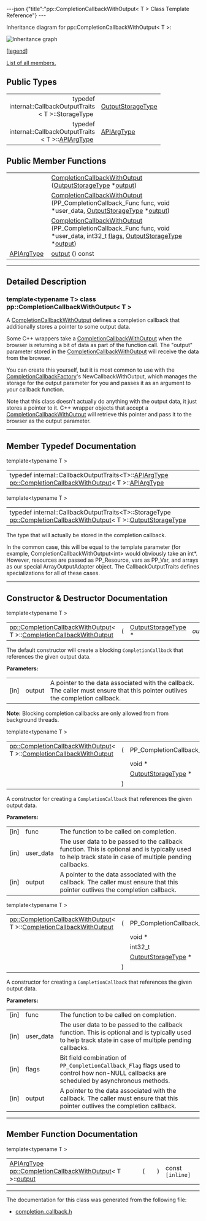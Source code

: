 ---json {"title":"pp::CompletionCallbackWithOutput&lt; T &gt; Class Template Reference"} ---

Inheritance diagram for pp::CompletionCallbackWithOutput&lt; T &gt;:

![Inheritance graph](/docs/native-client/pepper_beta/cpp/classpp_1_1_completion_callback_with_output__inherit__graph.png)

<span class="legend">\[[legend](/docs/native-client/pepper_beta/cpp/graph_legend/)\]</span>

[List of all members.](/docs/native-client/pepper_beta/cpp/classpp_1_1_completion_callback_with_output-members/)

Public Types
------------

<table><tbody><tr class="odd"><td style="text-align: right;">typedef<br />
internal::CallbackOutputTraits<br />
&lt; T &gt;::StorageType </td><td><a href="/docs/native-client/pepper_beta/cpp/classpp_1_1_completion_callback_with_output#a333f3b00a9f6549b3b70291787f31459" class="el">OutputStorageType</a></td></tr><tr class="even"><td style="text-align: right;">typedef<br />
internal::CallbackOutputTraits<br />
&lt; T &gt;::<a href="/docs/native-client/pepper_beta/cpp/classpp_1_1_completion_callback_with_output#aca381518bda2f9cb12c4ddc725da91ce" class="el">APIArgType</a> </td><td><a href="/docs/native-client/pepper_beta/cpp/classpp_1_1_completion_callback_with_output#aca381518bda2f9cb12c4ddc725da91ce" class="el">APIArgType</a></td></tr></tbody></table>

Public Member Functions
-----------------------

<table><tbody><tr class="odd"><td style="text-align: right;"> </td><td><a href="/docs/native-client/pepper_beta/cpp/classpp_1_1_completion_callback_with_output#a29dd26e95218dce78e2475f29ea669cb" class="el">CompletionCallbackWithOutput</a> (<a href="/docs/native-client/pepper_beta/cpp/classpp_1_1_completion_callback_with_output#a333f3b00a9f6549b3b70291787f31459" class="el">OutputStorageType</a> *<a href="/docs/native-client/pepper_beta/cpp/classpp_1_1_completion_callback_with_output#a8fac51ce72828752c025ca888897f2ef" class="el">output</a>)</td></tr><tr class="even"><td style="text-align: right;"> </td><td><a href="/docs/native-client/pepper_beta/cpp/classpp_1_1_completion_callback_with_output#a36bc9e5fd9e8d503020fe338b8b9802e" class="el">CompletionCallbackWithOutput</a> (PP_CompletionCallback_Func func, void *user_data, <a href="/docs/native-client/pepper_beta/cpp/classpp_1_1_completion_callback_with_output#a333f3b00a9f6549b3b70291787f31459" class="el">OutputStorageType</a> *<a href="/docs/native-client/pepper_beta/cpp/classpp_1_1_completion_callback_with_output#a8fac51ce72828752c025ca888897f2ef" class="el">output</a>)</td></tr><tr class="odd"><td style="text-align: right;"> </td><td><a href="/docs/native-client/pepper_beta/cpp/classpp_1_1_completion_callback_with_output#a311725af061d86e58cc89a588fa542f9" class="el">CompletionCallbackWithOutput</a> (PP_CompletionCallback_Func func, void *user_data, int32_t <a href="/docs/native-client/pepper_beta/cpp/classpp_1_1_completion_callback#a60e466572fe7de362969dd41179c971f" class="el">flags</a>, <a href="/docs/native-client/pepper_beta/cpp/classpp_1_1_completion_callback_with_output#a333f3b00a9f6549b3b70291787f31459" class="el">OutputStorageType</a> *<a href="/docs/native-client/pepper_beta/cpp/classpp_1_1_completion_callback_with_output#a8fac51ce72828752c025ca888897f2ef" class="el">output</a>)</td></tr><tr class="even"><td style="text-align: right;"><a href="/docs/native-client/pepper_beta/cpp/classpp_1_1_completion_callback_with_output#aca381518bda2f9cb12c4ddc725da91ce" class="el">APIArgType</a> </td><td><a href="/docs/native-client/pepper_beta/cpp/classpp_1_1_completion_callback_with_output#a8fac51ce72828752c025ca888897f2ef" class="el">output</a> () const</td></tr></tbody></table>

------------------------------------------------------------------------

<span id="details" class="anchor" style="margin: 0;"></span>

Detailed Description
--------------------

### template&lt;typename T&gt; class pp::CompletionCallbackWithOutput&lt; T &gt;

A <a href="/docs/native-client/pepper_beta/cpp/classpp_1_1_completion_callback_with_output/" class="el" title="A CompletionCallbackWithOutput defines a completion callback that additionally stores a pointer to so...">CompletionCallbackWithOutput</a> defines a completion callback that additionally stores a pointer to some output data.

Some C++ wrappers take a <a href="/docs/native-client/pepper_beta/cpp/classpp_1_1_completion_callback_with_output/" class="el" title="A CompletionCallbackWithOutput defines a completion callback that additionally stores a pointer to so...">CompletionCallbackWithOutput</a> when the browser is returning a bit of data as part of the function call. The "output" parameter stored in the <a href="/docs/native-client/pepper_beta/cpp/classpp_1_1_completion_callback_with_output/" class="el" title="A CompletionCallbackWithOutput defines a completion callback that additionally stores a pointer to so...">CompletionCallbackWithOutput</a> will receive the data from the browser.

You can create this yourself, but it is most common to use with the <a href="/docs/native-client/pepper_beta/cpp/classpp_1_1_completion_callback_factory/" class="el" title="CompletionCallbackFactory&lt;T&gt; may be used to create CompletionCallback objects that are bound to membe...">CompletionCallbackFactory</a>'s NewCallbackWithOutput, which manages the storage for the output parameter for you and passes it as an argument to your callback function.

Note that this class doesn't actually do anything with the output data, it just stores a pointer to it. C++ wrapper objects that accept a <a href="/docs/native-client/pepper_beta/cpp/classpp_1_1_completion_callback_with_output/" class="el" title="A CompletionCallbackWithOutput defines a completion callback that additionally stores a pointer to so...">CompletionCallbackWithOutput</a> will retrieve this pointer and pass it to the browser as the output parameter.

------------------------------------------------------------------------

Member Typedef Documentation
----------------------------

<span id="aca381518bda2f9cb12c4ddc725da91ce" class="anchor" style="margin: 0;"></span>

template&lt;typename T &gt;

<table><tbody><tr class="odd"><td>typedef internal::CallbackOutputTraits&lt;T&gt;::<a href="/docs/native-client/pepper_beta/cpp/classpp_1_1_completion_callback_with_output#aca381518bda2f9cb12c4ddc725da91ce" class="el">APIArgType</a> <a href="/docs/native-client/pepper_beta/cpp/classpp_1_1_completion_callback_with_output/" class="el">pp::CompletionCallbackWithOutput</a>&lt; T &gt;::<a href="/docs/native-client/pepper_beta/cpp/classpp_1_1_completion_callback_with_output#aca381518bda2f9cb12c4ddc725da91ce" class="el">APIArgType</a></td></tr></tbody></table>

<span id="a333f3b00a9f6549b3b70291787f31459" class="anchor" style="margin: 0;"></span>

template&lt;typename T &gt;

<table><tbody><tr class="odd"><td>typedef internal::CallbackOutputTraits&lt;T&gt;::StorageType <a href="/docs/native-client/pepper_beta/cpp/classpp_1_1_completion_callback_with_output/" class="el">pp::CompletionCallbackWithOutput</a>&lt; T &gt;::<a href="/docs/native-client/pepper_beta/cpp/classpp_1_1_completion_callback_with_output#a333f3b00a9f6549b3b70291787f31459" class="el">OutputStorageType</a></td></tr></tbody></table>

The type that will actually be stored in the completion callback.

In the common case, this will be equal to the template parameter (for example, CompletionCallbackWithOutput&lt;int&gt; would obviously take an int\*. However, resources are passed as PP\_Resource, vars as PP\_Var, and arrays as our special ArrayOutputAdapter object. The CallbackOutputTraits defines specializations for all of these cases.

------------------------------------------------------------------------

Constructor & Destructor Documentation
--------------------------------------

<span id="a29dd26e95218dce78e2475f29ea669cb" class="anchor" style="margin: 0;"></span>

template&lt;typename T &gt;

<table><tbody><tr class="odd"><td><a href="/docs/native-client/pepper_beta/cpp/classpp_1_1_completion_callback_with_output/" class="el">pp::CompletionCallbackWithOutput</a>&lt; T &gt;::<a href="/docs/native-client/pepper_beta/cpp/classpp_1_1_completion_callback_with_output/" class="el">CompletionCallbackWithOutput</a></td><td>(</td><td><a href="/docs/native-client/pepper_beta/cpp/classpp_1_1_completion_callback_with_output#a333f3b00a9f6549b3b70291787f31459" class="el">OutputStorageType</a> * </td><td><em>output</em></td><td>)</td><td><code> [inline]</code></td></tr></tbody></table>

The default constructor will create a blocking `CompletionCallback` that references the given output data.

**Parameters:**  
<table><tbody><tr class="odd"><td>[in]</td><td>output</td><td>A pointer to the data associated with the callback. The caller must ensure that this pointer outlives the completion callback.</td></tr></tbody></table>

**Note:** Blocking completion callbacks are only allowed from from background threads.

<span id="a36bc9e5fd9e8d503020fe338b8b9802e" class="anchor" style="margin: 0;"></span>

template&lt;typename T &gt;

<table><tbody><tr class="odd"><td><a href="/docs/native-client/pepper_beta/cpp/classpp_1_1_completion_callback_with_output/" class="el">pp::CompletionCallbackWithOutput</a>&lt; T &gt;::<a href="/docs/native-client/pepper_beta/cpp/classpp_1_1_completion_callback_with_output/" class="el">CompletionCallbackWithOutput</a></td><td>(</td><td>PP_CompletionCallback_Func </td><td><em>func</em>,</td></tr><tr class="even"><td></td><td></td><td>void * </td><td><em>user_data</em>,</td></tr><tr class="odd"><td></td><td></td><td><a href="/docs/native-client/pepper_beta/cpp/classpp_1_1_completion_callback_with_output#a333f3b00a9f6549b3b70291787f31459" class="el">OutputStorageType</a> * </td><td><em>output</em> </td></tr><tr class="even"><td></td><td>)</td><td></td><td><code> [inline]</code></td></tr></tbody></table>

A constructor for creating a `CompletionCallback` that references the given output data.

**Parameters:**  
<table><tbody><tr class="odd"><td>[in]</td><td>func</td><td>The function to be called on completion.</td></tr><tr class="even"><td>[in]</td><td>user_data</td><td>The user data to be passed to the callback function. This is optional and is typically used to help track state in case of multiple pending callbacks.</td></tr><tr class="odd"><td>[in]</td><td>output</td><td>A pointer to the data associated with the callback. The caller must ensure that this pointer outlives the completion callback.</td></tr></tbody></table>

<span id="a311725af061d86e58cc89a588fa542f9" class="anchor" style="margin: 0;"></span>

template&lt;typename T &gt;

<table><tbody><tr class="odd"><td><a href="/docs/native-client/pepper_beta/cpp/classpp_1_1_completion_callback_with_output/" class="el">pp::CompletionCallbackWithOutput</a>&lt; T &gt;::<a href="/docs/native-client/pepper_beta/cpp/classpp_1_1_completion_callback_with_output/" class="el">CompletionCallbackWithOutput</a></td><td>(</td><td>PP_CompletionCallback_Func </td><td><em>func</em>,</td></tr><tr class="even"><td></td><td></td><td>void * </td><td><em>user_data</em>,</td></tr><tr class="odd"><td></td><td></td><td>int32_t </td><td><em>flags</em>,</td></tr><tr class="even"><td></td><td></td><td><a href="/docs/native-client/pepper_beta/cpp/classpp_1_1_completion_callback_with_output#a333f3b00a9f6549b3b70291787f31459" class="el">OutputStorageType</a> * </td><td><em>output</em> </td></tr><tr class="odd"><td></td><td>)</td><td></td><td><code> [inline]</code></td></tr></tbody></table>

A constructor for creating a `CompletionCallback` that references the given output data.

**Parameters:**  
<table><tbody><tr class="odd"><td>[in]</td><td>func</td><td>The function to be called on completion.</td></tr><tr class="even"><td>[in]</td><td>user_data</td><td>The user data to be passed to the callback function. This is optional and is typically used to help track state in case of multiple pending callbacks.</td></tr><tr class="odd"><td>[in]</td><td>flags</td><td>Bit field combination of <code>PP_CompletionCallback_Flag</code> flags used to control how non-NULL callbacks are scheduled by asynchronous methods.</td></tr><tr class="even"><td>[in]</td><td>output</td><td>A pointer to the data associated with the callback. The caller must ensure that this pointer outlives the completion callback.</td></tr></tbody></table>

------------------------------------------------------------------------

Member Function Documentation
-----------------------------

<span id="a8fac51ce72828752c025ca888897f2ef" class="anchor" style="margin: 0;"></span>

template&lt;typename T &gt;

<table><tbody><tr class="odd"><td><a href="/docs/native-client/pepper_beta/cpp/classpp_1_1_completion_callback_with_output#aca381518bda2f9cb12c4ddc725da91ce" class="el">APIArgType</a> <a href="/docs/native-client/pepper_beta/cpp/classpp_1_1_completion_callback_with_output/" class="el">pp::CompletionCallbackWithOutput</a>&lt; T &gt;::<a href="/docs/native-client/pepper_beta/cpp/classpp_1_1_completion_callback_with_output#a8fac51ce72828752c025ca888897f2ef" class="el">output</a></td><td>(</td><td></td><td>)</td><td>const<code> [inline]</code></td></tr></tbody></table>

------------------------------------------------------------------------

The documentation for this class was generated from the following file:

-   <a href="/docs/native-client/pepper_beta/cpp/completion__callback_8h/" class="el">completion_callback.h</a>

